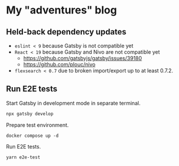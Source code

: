 # My "adventures" blog

## Held-back dependency updates

- `eslint < 9` because Gatsby is not compatible yet
- `React < 19` because Gatsby and Nivo are not compatible yet
  - https://github.com/gatsbyjs/gatsby/issues/39180
  - https://github.com/plouc/nivo
- `flexsearch < 0.7` due to broken import/export up to at least 0.7.2.

## Run E2E tests

Start Gatsby in development mode in separate terminal.

```bash
npx gatsby develop
```

Prepare test environment.

```
docker compose up -d
```

Run E2E tests.

```bash
yarn e2e-test
```
